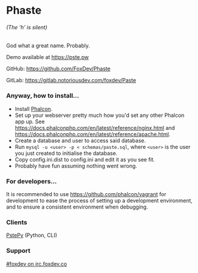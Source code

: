 Phaste
======
###### (The 'h' is silent)

God what a great name. Probably.

Demo available at https://pste.pw

GitHub: https://github.com/FoxDev/Phaste

GitLab: https://gitlab.notoriousdev.com/foxdev/Paste

### Anyway, how to install...

* Install [Phalcon](https://phalconphp.com/en/).
* Set up your webserver pretty much how you'd set any other Phalcon app up. See https://docs.phalconphp.com/en/latest/reference/nginx.html and https://docs.phalconphp.com/en/latest/reference/apache.html.
* Create a database and user to access said database.
* Run `mysql -u <user> -p < schemas/paste.sql`, where `<user>` is the user you just created to initialise the database.
* Copy config.ini.dist to config.ini and edit it as you see fit.
* Probably have fun assuming nothing went wrong.

### For developers...

It is recommended to use https://github.com/phalcon/vagrant for development to ease the process of setting up a development environment, and to ensure a consistent environment when debugging.

### Clients

[PstePy](https://github.com/FoxDev/PstePy) (Python, CLI)

### Support

[#foxdev on irc.foxdev.co](https://webchat.foxdev.co/?channels=foxdev)
